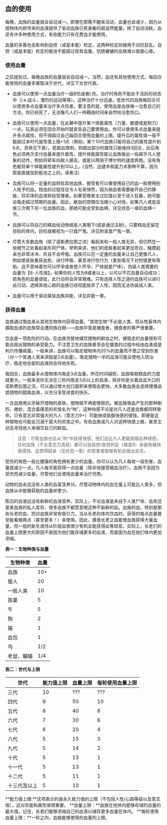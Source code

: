 ## **血的使用**

每晚，血族的血量就会自动减一。即便在那晚不醒来活动，血量也会减少，因为从猎物体内掠夺来的血液提供了驱动血族已死身躯的超自然能量。除了自动消耗，血还有许多种使用方式，有些能力只有花费血才能使用。

血量的多寡也会影响到自控（或是本能）检定，这两种检定则被用于对抗狂乱。自控（或是本能）检定的骰池不能超过现有血量。饥肠辘辘的血族难以抵御心兽。

### **使用血量**

之前提到过，每晚血族的血量就会自动减一。当然，血还有其他使用方式。每回合能使用的血量多寡取决于世代，详见下文世代表。

- 血族可以使用一点血量治疗一级B伤或者L伤。治疗时角色不能处于活跃的状态中（i.e.战斗，激烈的运动等等）。这种治疗十分迅速，低世代的血族每回合可以使用多点血量来治疗多点伤害。要注意的是，使用血是血族唯一治愈自己的方法，你已经死了，无法像凡人们一样藉由时间来自然地治愈伤口。

- 血族可以使用一点血量，在此幕中提升某个体能属性（力量、敏捷或是耐力）一点。玩家必须在回合开始时就宣告自己要使用血。你可以使用多点血量来提升多点属性，但不得超过自己每回合使用血量的上限。提升后的属性值一般不能超过本时代属性值上限+1点（例如，某个10代血族只能将自己的属性提升到6点，具体见下表）。若超出限制，则超出部分的属性只能维持3回合，此后角色必须再次支付血量来提升属性。提升体能属性能让血族做出一些超乎凡人想象的动作，例如将轿车向敌人掷去，或是以两倍于博尔特的速度奔跑。没有角色能将单个体能属性提升到10以上。(当然，迅捷术和蛮力术那种不算，因为那是直接加到骰池之上的。译者注)

- 血族可以将一定量的血转给其他血族，接受者可以像使用自己的血一般使用别人给予的血。授血的过程往往令人毛骨悚然，因为捐血者需要破开自己的静脉，将实体的血液转给受赠者。如果受赠者太过饥饿以至于进入狂暴，她可能会吸走超过预期的血量。因此，献血的馈赠应当被小心对待。如果凡人或是血族三次喝下另一位血族的血，那她可能会受到血缚，详见状态一章的血缚一节。

- 血族可以将自己的精血给动物或是人类喝下(或是通过注射)，只要精血还留在目标的体内，目标就被视为一只食尸鬼，详见附录食尸鬼一章。

- 尽管大多数血族（除了诺斯费拉图之流）看起来和一般人类无异，但仍然在一些细节之处看起来形同尸体。举例来讲，他们的皮肤看起来更加苍白，触摸起来也非常冰冷，并且不会呼吸。血族可以花一定量的血量来让自己更像凡人，例如使皮肤重获血色、进行呼吸、甚至进行性行为（某些情况下对狩猎更有帮助。这不意味着你可以怀孕或者使人怀孕，尸体就是尸体）。伪装人类需要的血量为【8-人性值】。如果你的人性为8或者以上，以可以不花血量自动成功；若角色的血量很低，此行动将会异常艰难。只有选择人性之道的血族可以进行此行动，选择其他心路的血族已经彻底放弃了人性，因而无法伪装成人类。

- 血量可以用于驱动某些血族异能，详见异能一章。

### **获得血量**

血族通过吸血来从其他生物体内获得血量。“其他生物”不必是人类，但从牲畜体内摄取血液的血族常会遭同族白眼——血族毕竟是捕食者，捕食者的尊严很重要。

饮血是一项危险的行动。在血族贪婪地啜饮猎物的鲜血之时，被吸走的血量很有可能会超出猎物的承受能力。不注意卫生的血族甚至会在摄食的过程中经由血液或是利爪传播病菌。一般来讲，血族可以吸走猎物体内20%的血量而不使之受到伤害（对一个普通人类来讲就是2点血量）。吸走猎物一半的血液可能会使他入院治疗，吸走他全部的血液则会将他杀死。

每回合，血族最多从猎物体内吸走3点血量。所花时间越短，血族吸取精血的力度就更大。一般来说你无法在三秒内吸走3点以上的血液，除非你是长着血盆大口的诺斯费拉图之流，可以通过增大创口面积来使吸血更快。大多数血族会选择慢慢品尝猎物的甜美血液，以充分享受进食的快乐。

一旦血族用尖牙破开猎物的皮肤，猎物就不再能够抵抗。被血族吸血产生的那种剧烈、微妙、混合着痛苦的欢愉名为“吻”，这种快感不论是对凡人还是血族都同样致命。只有意志非常强大的凡人（意志力9+）可能继续抵御快感的侵蚀，即便是这种猎物也可能会沉溺于莫大的欢愉之中。有些血族或凡人对这种快感上瘾，甚至主动去寻找他人来啜饮自己的鲜血。

>注意：尽管血族也会从“吻”中获得快感，他们远比凡人更能抵御此种诱惑。任何血族（不论意志力高低）都可以投自控/直觉判定（难度8）来避免被快感侵蚀。这使得弑亲（见状态一章）的受害者能够有机会做出反击。

受伤的角色一般比健康的角色拥有更少的血量。你可以认为凡人每收一级伤害，血量就减少一点。凡人每天能获得一点血量（除非他接受输血治疗）。血族不会因为受伤而减少血量，尽管他们会使用血量来治疗伤势。

动物的血永远没有人类的血富含养分。尽管动物体内的血在量上可能比人类多，但血族从中能够获取的血量却更少。

陈旧的血液远没有新鲜的血液营养。实际上，不论血液是来自于人类尸体、血库还是某血族的私人库存，很多血族不都愿意喝这种不新鲜的血。血族的血，特别是那些长老的血，则对血族非常有吸引力。当从长老的体内饮血时，获得的每点血量甚至能看做两点（甚至更多！）来使用。因此，摄食长老之血能使血族获得大量血量，但一般的新生或侍从阶层血族很少有机会能获得此等琼浆。实际上，长老们的血量上限更大的原因不是因为他们能存储更多的血液，而是因为血在他们体内更加浓缩。

**表一：生物种类与血量**

| 生物种类  | 血量   |
| ----- | ---- |
| 血族    | 10+  |
| 狼人    | 20   |
| 一般人类  | 10   |
| 孩童    | 5    |
| 牛     | 5    |
| 狗     | 2    |
| 猫     | 1    |
| 血包    | 1    |
| 鸟     | 1/2  |
| 老鼠、蝙蝠 | 1/4  |


**表二：世代与上限**

| 世代     | 能力值上限 | 血量上限 | 每轮使用血量上限 |
| ------ | ----- | ---- | -------- |
| 三代     | 10    | ???  | ???      |
| 四代     | 9     | 50   | 10       |
| 五代     | 8     | 40   | 8        |
| 六代     | 7     | 30   | 6        |
| 七代     | 6     | 20   | 4        |
| 八代     | 5     | 15   | 3        |
| 九代     | 5     | 14   | 2        |
| 十代     | 5     | 13   | 1        |
| 十一代    | 5     | 13   | 1        |
| 十二代    | 5     | 11   | 1        |
| 十三代及以上 | 5     | 10   | 1        |

**能力值上限:**这项表示的是永久能力值的上限（不包括人性/心路等级以及意志值），这对异能和属性值很重要。
**血量上限：**血族在他体内能够存储的血量的最大值。记住，长老们能够浓缩自己的血液以储存更多血量在体内。
**每轮使用血量上限：**一轮之内，血族能够使用的血量的上限。
